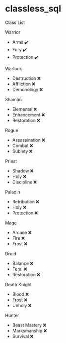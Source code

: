 # classless_sql

Class List

Warrior
- Arms ✔️
- Fury ✔️
- Protection ✔️

Warlock
- Destruction ❌
- Affliction ❌
- Demonology ❌

Shaman
- Elemental ❌
- Enhancement ❌
- Restoration ❌

Rogue
- Assassination ❌
- Combat ❌
- Sublety ❌

Priest
- Shadow ❌
- Holy ❌
- Discipline ❌

Paladin
- Retribution ❌
- Holy ❌
- Protection ❌

Mage
- Arcane ❌
- Fire ❌
- Frost ❌

Druid
- Balance ❌
- Feral ❌
- Restoration ❌

Death Knight
- Blood ❌
- Frost ❌
- Unholy ❌

Hunter
- Beast Mastery ❌
- Marksmanship ❌
- Survival ❌

